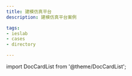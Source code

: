 ```yaml
---
title: 建模仿真平台
description: 建模仿真平台案例

tags:
- ieslab
- cases
- directory

---
```


import DocCardList from '@theme/DocCardList';

<DocCardList />